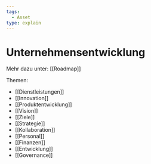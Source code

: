 ```yaml
---
tags:
  - Asset
type: explain
---
```

# Unternehmensentwicklung

Mehr dazu unter: [[Roadmap]]

Themen:

* [[Dienstleistungen]]
* [[Innovation]]
* [[Produktentwicklung]]
* [[Vision]]
* [[Ziele]]
* [[Strategie]]
* [[Kollaboration]]
* [[Personal]]
* [[Finanzen]]
* [[Entwicklung]]
* [[Governance]]
